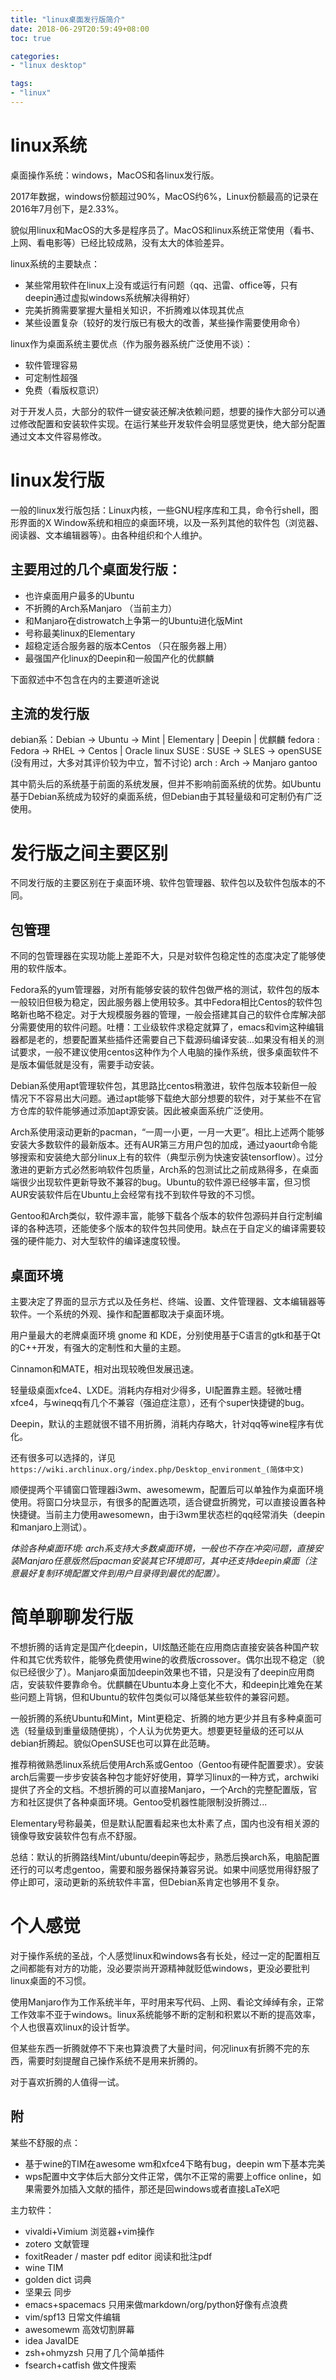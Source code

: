 ```yaml
---
title: "linux桌面发行版简介"
date: 2018-06-29T20:59:49+08:00
toc: true

categories:
- "linux desktop"

tags:
- "linux"
---
```


# linux系统

桌面操作系统：windows，MacOS和各linux发行版。

2017年数据，windows份额超过90%，MacOS约6%，Linux份额最高的记录在2016年7月创下，是2.33%。

貌似用linux和MacOS的大多是程序员了。MacOS和linux系统正常使用（看书、上网、看电影等）已经比较成熟，没有太大的体验差异。

linux系统的主要缺点：

- 某些常用软件在linux上没有或运行有问题（qq、迅雷、office等，只有deepin通过虚拟windows系统解决得稍好）
- 完美折腾需要掌握大量相关知识，不折腾难以体现其优点
- 某些设置复杂（较好的发行版已有极大的改善，某些操作需要使用命令）

linux作为桌面系统主要优点（作为服务器系统广泛使用不谈）：

- 软件管理容易
- 可定制性超强
- 免费（看版权意识）

对于开发人员，大部分的软件一键安装还解决依赖问题，想要的操作大部分可以通过修改配置和安装软件实现。在运行某些开发软件会明显感觉更快，绝大部分配置通过文本文件容易修改。


# linux发行版

一般的linux发行版包括：Linux内核，一些GNU程序库和工具，命令行shell，图形界面的X Window系统和相应的桌面环境，以及一系列其他的软件包（浏览器、阅读器、文本编辑器等）。由各种组织和个人维护。

## 主要用过的几个桌面发行版：

- 也许桌面用户最多的Ubuntu
- 不折腾的Arch系Manjaro  （当前主力）
- 和Manjaro在distrowatch上争第一的Ubuntu进化版Mint
- 号称最美linux的Elementary
- 超稳定适合服务器的版本Centos （只在服务器上用）
- 最强国产化linux的Deepin和一般国产化的优麒麟

下面叙述中不包含在内的主要道听途说

## 主流的发行版

debian系：Debian -> Ubuntu -> Mint | Elementary | Deepin | 优麒麟
fedora : Fedora -> RHEL -> Centos | Oracle linux
SUSE : SUSE -> SLES -> openSUSE (没有用过，大多对其评价较为中立，暂不讨论)
arch : Arch -> Manjaro
gantoo

其中箭头后的系统基于前面的系统发展，但并不影响前面系统的优势。如Ubuntu基于Debian系统成为较好的桌面系统，但Debian由于其轻量级和可定制仍有广泛使用。


# 发行版之间主要区别

不同发行版的主要区别在于桌面环境、软件包管理器、软件包以及软件包版本的不同。

## 包管理

不同的包管理器在实现功能上差距不大，只是对软件包稳定性的态度决定了能够使用的软件版本。

Fedora系的yum管理器，对所有能够安装的软件包做严格的测试，软件包的版本一般较旧但极为稳定，因此服务器上使用较多。其中Fedora相比Centos的软件包略新也略不稳定。对于大规模服务器的管理，一般会搭建其自己的软件仓库解决部分需要使用的软件问题。吐槽：工业级软件求稳定就算了，emacs和vim这种编辑器都是老的，想要配置某些插件还需要自己下载源码编译安装...如果没有相关的测试要求，一般不建议使用centos这种作为个人电脑的操作系统，很多桌面软件不是版本偏低就是没有，需要手动安装。

Debian系使用apt管理软件包，其思路比centos稍激进，软件包版本较新但一般情况下不容易出大问题。通过apt能够下载绝大部分想要的软件，对于某些不在官方仓库的软件能够通过添加apt源安装。因此被桌面系统广泛使用。

Arch系使用滚动更新的pacman，“一周一小更，一月一大更”。相比上述两个能够安装大多数软件的最新版本。还有AUR第三方用户包的加成，通过yaourt命令能够搜索和安装绝大部分linux上有的软件（典型示例为快速安装tensorflow）。过分激进的更新方式必然影响软件包质量，Arch系的包测试比之前成熟得多，在桌面端很少出现软件更新导致不兼容的bug。Ubuntu的软件源已经够丰富，但习惯AUR安装软件后在Ubuntu上会经常有找不到软件导致的不习惯。

Gentoo和Arch类似，软件源丰富，能够下载各个版本的软件包源码并自行定制编译的各种选项，还能使多个版本的软件包共同使用。缺点在于自定义的编译需要较强的硬件能力、对大型软件的编译速度较慢。

## 桌面环境

主要决定了界面的显示方式以及任务栏、终端、设置、文件管理器、文本编辑器等软件。一个系统的外观、操作和配置都取决于桌面环境。

用户量最大的老牌桌面环境 gnome 和 KDE，分别使用基于C语言的gtk和基于Qt的C++开发，有强大的定制性和大量的主题。

Cinnamon和MATE，相对出现较晚但发展迅速。

轻量级桌面xfce4、LXDE。消耗内存相对少得多，UI配置靠主题。轻微吐槽xfce4，与wineqq有几个不兼容（强迫症注意），还有个super快捷键的bug。

Deepin，默认的主题就很不错不用折腾，消耗内存略大，针对qq等wine程序有优化。

还有很多可以选择的，详见`https://wiki.archlinux.org/index.php/Desktop_environment_(简体中文)`

顺便提两个平铺窗口管理器i3wm、awesomewm，配置后可以单独作为桌面环境使用。将窗口分块显示，有很多的配置选项，适合键盘折腾党，可以直接设置各种快捷键。当前主力使用awesomewn，由于i3wm里状态栏的qq经常消失（deepin和manjaro上测试）。

*体验各种桌面环境: arch系支持大多数桌面环境，一般也不存在冲突问题，直接安装Manjaro任意版然后pacman安装其它环境即可，其中还支持deepin桌面（注意最好复制环境配置文件到用户目录得到最优的配置）。*


# 简单聊聊发行版

不想折腾的话肯定是国产化deepin，UI炫酷还能在应用商店直接安装各种国产软件和其它优秀软件，能够免费使用wine的收费版crossover。偶尔出现不稳定（貌似已经很少了）。Manjaro桌面加deepin效果也不错，只是没有了deepin应用商店，安装软件要靠命令。优麒麟在Ubuntu本身上变化不大，和deepin比难免在某些问题上背锅，但和Ubuntu的软件包类似可以降低某些软件的兼容问题。

一般折腾的系统Ubuntu和Mint，Mint更稳定、折腾的地方更少并且有多种桌面可选（轻量级到重量级随便挑），个人认为优势更大。想要更轻量级的还可以从debian折腾起。貌似OpenSUSE也可以算在此范畴。

推荐稍微熟悉linux系统后使用Arch系或Gentoo（Gentoo有硬件配置要求）。安装arch后需要一步步安装各种包才能好好使用，算学习linux的一种方式，archwiki提供了齐全的文档。不想折腾的可以直接Manjaro，一个Arch的完整配置版，官方和社区提供了各种桌面环境。Gentoo受机器性能限制没折腾过...

Elementary号称最美，但是默认配置看起来也太朴素了点，国内也没有相关源的镜像导致安装软件包有点不舒服。

总结：默认的折腾路线Mint/ubuntu/deepin等起步，熟悉后换arch系，电脑配置还行的可以考虑gentoo，需要和服务器保持兼容另说。如果中间感觉用得舒服了停止即可，滚动更新的系统软件丰富，但Debian系肯定也够用不复杂。


# 个人感觉

对于操作系统的圣战，个人感觉linux和windows各有长处，经过一定的配置相互之间都能有对方的功能，没必要崇尚开源精神就贬低windows，更没必要批判linux桌面的不习惯。

使用Manjaro作为工作系统半年，平时用来写代码、上网、看论文绰绰有余，正常工作效率不亚于windows。linux系统能够不断的定制和积累以不断的提高效率，个人也很喜欢linux的设计哲学。

但某些东西一折腾就停不下来也算浪费了大量时间，何况linux有折腾不完的东西，需要时刻提醒自己操作系统不是用来折腾的。

对于喜欢折腾的人值得一试。


## 附

某些不舒服的点：

- 基于wine的TIM在awesome wm和xfce4下略有bug，deepin wm下基本完美
- wps配置中文字体后大部分文件正常，偶尔不正常的需要上office online，如果需要外加插入文献的插件，那还是回windows或者直接LaTeX吧

主力软件：

- vivaldi+Vimium 浏览器+vim操作
- zotero 文献管理
- foxitReader / master pdf editor  阅读和批注pdf
- wine TIM
- golden dict 词典
- 坚果云 同步
- emacs+spacemacs  只用来做markdown/org/python好像有点浪费
- vim/spf13 日常文件编辑
- awesomewm 高效切割屏幕
- idea JavaIDE
- zsh+ohmyzsh 只用了几个简单插件
- fsearch+catfish 做文件搜索
